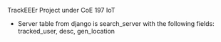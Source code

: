 TrackEEEr Project under CoE 197 IoT

- Server table from django is search_server with the following fields: tracked_user, desc, gen_location